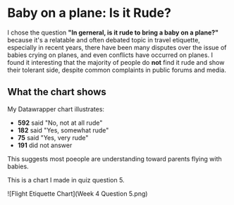 # Baby on a plane: Is it Rude?

I chose the question **"In gerneral, is it rude to bring a baby on a plane?"** because it's a relatable and often debated topic in travel etiquette, especially in recent years, there have been many disputes over the issue of babies crying on planes, and even conflicts have occurred on planes. I found it interesting that the majority of people do **not** find it rude and show their tolerant side, despite common complaints in public forums and media.

## What the chart shows

My Datawrapper chart illustrates:
- **592** said "No, not at all rude"
- **182** said "Yes, somewhat rude"
- **75** said "Yes, very rude"
- **191** did not answer

This suggests most poeople are understanding toward parents flying with babies.

This is a chart I made in quiz question 5.

![Flight Etiquette Chart](Week 4 Question 5.png)

